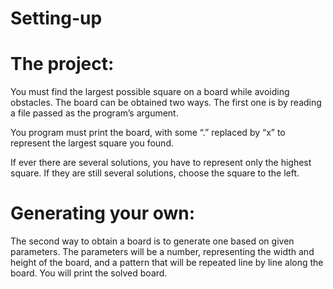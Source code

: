 # Setting-up

# The project:
You must find the largest possible square on a board while avoiding obstacles.
The board can be obtained two ways. The first one is by reading a file passed as the program’s
argument.

You program must print the board, with some “.” replaced by “x” to represent the largest square
you found.

If ever there are several solutions, you have to represent only the highest square. If they are
still several solutions, choose the square to the left.


# Generating your own:
The second way to obtain a board is to generate one based on given parameters. The parameters
will be a number, representing the width and height of the board, and a pattern that will be
repeated line by line along the board.
You will print the solved board.
